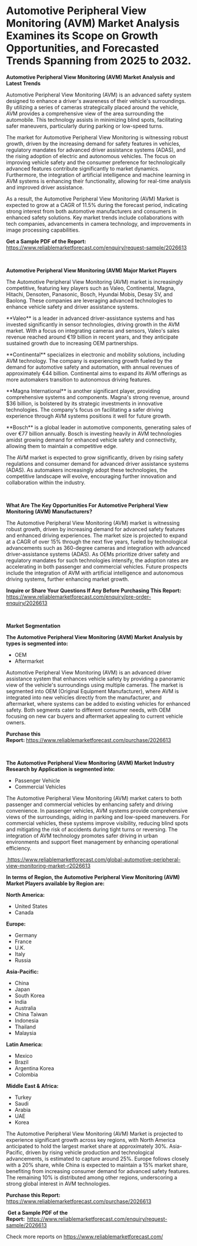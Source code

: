 <p><h1>Automotive Peripheral View Monitoring (AVM) Market Analysis Examines its Scope on Growth Opportunities, and Forecasted Trends Spanning from 2025 to 2032.</h1></p><p><strong>Automotive Peripheral View Monitoring (AVM) Market Analysis and Latest Trends</strong></p>
<p><p>Automotive Peripheral View Monitoring (AVM) is an advanced safety system designed to enhance a driver's awareness of their vehicle's surroundings. By utilizing a series of cameras strategically placed around the vehicle, AVM provides a comprehensive view of the area surrounding the automobile. This technology assists in minimizing blind spots, facilitating safer maneuvers, particularly during parking or low-speed turns.</p><p>The market for Automotive Peripheral View Monitoring is witnessing robust growth, driven by the increasing demand for safety features in vehicles, regulatory mandates for advanced driver assistance systems (ADAS), and the rising adoption of electric and autonomous vehicles. The focus on improving vehicle safety and the consumer preference for technologically advanced features contribute significantly to market dynamics. Furthermore, the integration of artificial intelligence and machine learning in AVM systems is enhancing their functionality, allowing for real-time analysis and improved driver assistance.</p><p>As a result, the Automotive Peripheral View Monitoring (AVM) Market is expected to grow at a CAGR of 11.5% during the forecast period, indicating strong interest from both automotive manufacturers and consumers in enhanced safety solutions. Key market trends include collaborations with tech companies, advancements in camera technology, and improvements in image processing capabilities.</p></p>
<p><strong>Get a Sample PDF of the Report:&nbsp;</strong> <a href="https://www.reliablemarketforecast.com/enquiry/request-sample/2026613?utm_campaign=2413&utm_medium=2&utm_source=Github&utm_content=ia&utm_term=30032025&utm_id=automotive-peripheral-view-monitoring-avm">https://www.reliablemarketforecast.com/enquiry/request-sample/2026613</a></p>
<p>&nbsp;</p>
<p><strong>Automotive Peripheral View Monitoring (AVM) Major Market Players</strong></p>
<p><p>The Automotive Peripheral View Monitoring (AVM) market is increasingly competitive, featuring key players such as Valeo, Continental, Magna, Hitachi, Densoten, Panasonic, Bosch, Hyundai Mobis, Desay SV, and Baolong. These companies are leveraging advanced technologies to enhance vehicle safety and driver assistance systems.</p><p>**Valeo** is a leader in advanced driver-assistance systems and has invested significantly in sensor technologies, driving growth in the AVM market. With a focus on integrating cameras and sensors, Valeo's sales revenue reached around €19 billion in recent years, and they anticipate sustained growth due to increasing OEM partnerships.</p><p>**Continental** specializes in electronic and mobility solutions, including AVM technology. The company is experiencing growth fueled by the demand for automotive safety and automation, with annual revenues of approximately €44 billion. Continental aims to expand its AVM offerings as more automakers transition to autonomous driving features.</p><p>**Magna International** is another significant player, providing comprehensive systems and components. Magna's strong revenue, around $36 billion, is bolstered by its strategic investments in innovative technologies. The company's focus on facilitating a safer driving experience through AVM systems positions it well for future growth.</p><p>**Bosch** is a global leader in automotive components, generating sales of over €77 billion annually. Bosch is investing heavily in AVM technologies amidst growing demand for enhanced vehicle safety and connectivity, allowing them to maintain a competitive edge.</p><p>The AVM market is expected to grow significantly, driven by rising safety regulations and consumer demand for advanced driver assistance systems (ADAS). As automakers increasingly adopt these technologies, the competitive landscape will evolve, encouraging further innovation and collaboration within the industry.</p></p>
<p>&nbsp;</p>
<p><strong>What Are The Key Opportunities For Automotive Peripheral View Monitoring (AVM) Manufacturers?</strong></p>
<p><p>The Automotive Peripheral View Monitoring (AVM) market is witnessing robust growth, driven by increasing demand for advanced safety features and enhanced driving experiences. The market size is projected to expand at a CAGR of over 15% through the next five years, fueled by technological advancements such as 360-degree cameras and integration with advanced driver-assistance systems (ADAS). As OEMs prioritize driver safety and regulatory mandates for such technologies intensify, the adoption rates are accelerating in both passenger and commercial vehicles. Future prospects include the integration of AVM with artificial intelligence and autonomous driving systems, further enhancing market growth.</p></p>
<p><strong>Inquire or Share Your Questions If Any Before Purchasing This Report:</strong> <a href="https://www.reliablemarketforecast.com/enquiry/pre-order-enquiry/2026613?utm_campaign=2413&utm_medium=2&utm_source=Github&utm_content=ia&utm_term=30032025&utm_id=automotive-peripheral-view-monitoring-avm">https://www.reliablemarketforecast.com/enquiry/pre-order-enquiry/2026613</a></p>
<p>&nbsp;</p>
<p><strong>Market Segmentation</strong></p>
<p><strong>The Automotive Peripheral View Monitoring (AVM) Market Analysis by types is segmented into:</strong></p>
<p><ul><li>OEM</li><li>Aftermarket</li></ul></p>
<p><p>Automotive Peripheral View Monitoring (AVM) is an advanced driver assistance system that enhances vehicle safety by providing a panoramic view of the vehicle's surroundings using multiple cameras. The market is segmented into OEM (Original Equipment Manufacturer), where AVM is integrated into new vehicles directly from the manufacturer, and aftermarket, where systems can be added to existing vehicles for enhanced safety. Both segments cater to different consumer needs, with OEM focusing on new car buyers and aftermarket appealing to current vehicle owners.</p></p>
<p><strong>Purchase this Report:&nbsp;</strong><a href="https://www.reliablemarketforecast.com/purchase/2026613?utm_campaign=2413&utm_medium=2&utm_source=Github&utm_content=ia&utm_term=30032025&utm_id=automotive-peripheral-view-monitoring-avm">https://www.reliablemarketforecast.com/purchase/2026613</a></p>
<p>&nbsp;</p>
<p><strong>The Automotive Peripheral View Monitoring (AVM) Market Industry Research by Application is segmented into:</strong></p>
<p><ul><li>Passenger Vehicle</li><li>Commercial Vehicles</li></ul></p>
<p><p>The Automotive Peripheral View Monitoring (AVM) market caters to both passenger and commercial vehicles by enhancing safety and driving convenience. In passenger vehicles, AVM systems provide comprehensive views of the surroundings, aiding in parking and low-speed maneuvers. For commercial vehicles, these systems improve visibility, reducing blind spots and mitigating the risk of accidents during tight turns or reversing. The integration of AVM technology promotes safer driving in urban environments and support fleet management by enhancing operational efficiency.</p></p>
<p><a href="https://www.reliablemarketforecast.com/global-automotive-peripheral-view-monitoring-market-r2026613?utm_campaign=2413&utm_medium=2&utm_source=Github&utm_content=ia&utm_term=30032025&utm_id=automotive-peripheral-view-monitoring-avm">&nbsp;https://www.reliablemarketforecast.com/global-automotive-peripheral-view-monitoring-market-r2026613</a></p>
<p><strong>In terms of Region, the Automotive Peripheral View Monitoring (AVM) Market Players available by Region are:</strong></p>
<p>
    <p> <strong> North America: </strong>
        <ul>
            <li>United States</li>
            <li>Canada</li>
        </ul>
        </p> 
    <p> <strong> Europe: </strong>
        <ul>
            <li>Germany</li>
            <li>France</li>
            <li>U.K.</li>
            <li>Italy</li>
            <li>Russia</li>
        </ul>
        </p> 
    <p> <strong> Asia-Pacific: </strong>
        <ul>
            <li>China</li>
            <li>Japan</li>
            <li>South Korea</li>
            <li>India</li>
            <li>Australia</li>
            <li>China Taiwan</li>
            <li>Indonesia</li>
            <li>Thailand</li>
            <li>Malaysia</li>
        </ul>
        </p> 
    <p> <strong> Latin America: </strong>
        <ul>
            <li>Mexico</li>
            <li>Brazil</li>
            <li>Argentina Korea</li>
            <li>Colombia</li>
        </ul>
        </p> 
    <p> <strong> Middle East & Africa: </strong>
        <ul>
            <li>Turkey</li>
            <li>Saudi</li>
            <li>Arabia</li>
            <li>UAE</li>
            <li>Korea</li>
        </ul>
    </p>
    </p>
<p><p>The Automotive Peripheral View Monitoring (AVM) Market is projected to experience significant growth across key regions, with North America anticipated to hold the largest market share at approximately 30%. Asia-Pacific, driven by rising vehicle production and technological advancements, is estimated to capture around 25%. Europe follows closely with a 20% share, while China is expected to maintain a 15% market share, benefiting from increasing consumer demand for advanced safety features. The remaining 10% is distributed among other regions, underscoring a strong global interest in AVM technologies.</p></p>
<p><strong>Purchase this Report: </strong><a href="https://www.reliablemarketforecast.com/purchase/2026613?utm_campaign=2413&utm_medium=2&utm_source=Github&utm_content=ia&utm_term=30032025&utm_id=automotive-peripheral-view-monitoring-avm">https://www.reliablemarketforecast.com/purchase/2026613</a></p>
<p>&nbsp;<strong>Get a Sample PDF of the Report:&nbsp;&nbsp;</strong><a href="https://www.reliablemarketforecast.com/enquiry/request-sample/2026613?utm_campaign=2413&utm_medium=2&utm_source=Github&utm_content=ia&utm_term=30032025&utm_id=automotive-peripheral-view-monitoring-avm">https://www.reliablemarketforecast.com/enquiry/request-sample/2026613</a></p>
<p><strong></strong></p>
<p>Check more reports on <a href="https://www.reliablemarketforecast.com/?utm_campaign=2413&utm_medium=2&utm_source=Github&utm_content=ia&utm_term=30032025&utm_id=automotive-peripheral-view-monitoring-avm">https://www.reliablemarketforecast.com/</a></p>